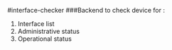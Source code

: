 #interface-checker
###Backend to check device for :
<ol>
<li>Interface list</li>
<li>Administrative status</li>
<li>Operational status</li>
</ol>
